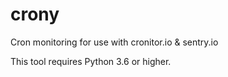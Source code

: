 # crony
Cron monitoring for use with cronitor.io &amp; sentry.io

This tool requires Python 3.6 or higher.

